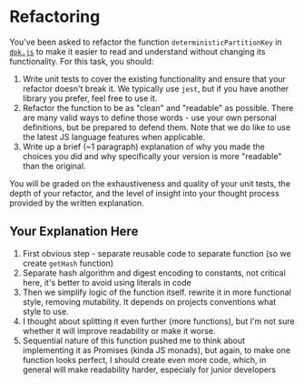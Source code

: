 # Refactoring

You've been asked to refactor the function `deterministicPartitionKey` in [`dpk.js`](dpk.js) to make it easier to read and understand without changing its functionality. For this task, you should:

1. Write unit tests to cover the existing functionality and ensure that your refactor doesn't break it. We typically use `jest`, but if you have another library you prefer, feel free to use it.
2. Refactor the function to be as "clean" and "readable" as possible. There are many valid ways to define those words - use your own personal definitions, but be prepared to defend them. Note that we do like to use the latest JS language features when applicable.
3. Write up a brief (~1 paragraph) explanation of why you made the choices you did and why specifically your version is more "readable" than the original.

You will be graded on the exhaustiveness and quality of your unit tests, the depth of your refactor, and the level of insight into your thought process provided by the written explanation.

## Your Explanation Here
1. First obvious step - separate reusable code to separate function (so we create `getHash` function)
2. Separate hash algorithm and digest encoding to constants, not critical here, it's better to avoid using literals in code
3. Then we simplify logic of the function itself. rewrite it in more functional style, removing mutability. It depends on projects conventions what style to use.
4. I thought about splitting it even further (more functions), but I'm not sure whether it will improve readability or make it worse.
5. Sequential nature of this function pushed me to think about implementing it as Promises (kinda JS monads), but again, to make one function looks perfect, I should create even more code, which, in general will make readability harder, especialy for junior developers
